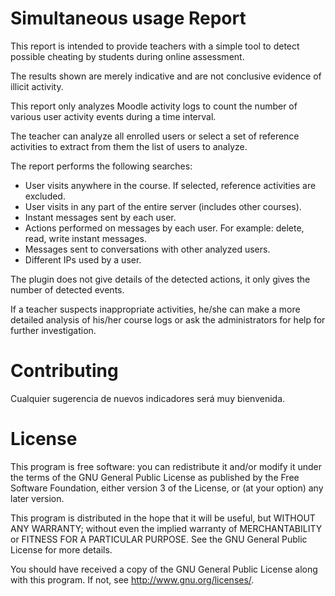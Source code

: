 # Simultaneous usage Report #

This report is intended to provide teachers with a simple tool to detect possible cheating by students during online assessment.

The results shown are merely indicative and are not conclusive evidence of illicit activity.

This report only analyzes Moodle activity logs to count the number of various user activity events during a time interval.

The teacher can analyze all enrolled users or select a set of reference activities to extract from them the list of users to analyze.

The report performs the following searches:
- User visits anywhere in the course. If selected, reference activities are excluded.
- User visits in any part of the entire server (includes other courses).
- Instant messages sent by each user.
- Actions performed on messages by each user. For example: delete, read, write instant messages.
- Messages sent to conversations with other analyzed users.
- Different IPs used by a user.

The plugin does not give details of the detected actions, it only gives the number of detected events.

If a teacher suspects inappropriate activities, he/she can make a more detailed analysis of his/her course logs or ask the administrators for help for further investigation.

# Contributing #

Cualquier sugerencia de nuevos indicadores será muy bienvenida.

# License #

This program is free software: you can redistribute it and/or modify it under
the terms of the GNU General Public License as published by the Free Software
Foundation, either version 3 of the License, or (at your option) any later
version.

This program is distributed in the hope that it will be useful, but WITHOUT ANY
WARRANTY; without even the implied warranty of MERCHANTABILITY or FITNESS FOR A
PARTICULAR PURPOSE.  See the GNU General Public License for more details.

You should have received a copy of the GNU General Public License along with
this program.  If not, see <http://www.gnu.org/licenses/>.
